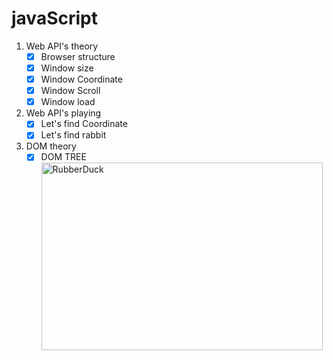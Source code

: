 # javaScript
1. Web API's theory 
   - [x] Browser structure   
   - [x] Window size   
   - [x] Window Coordinate   
   - [x] Window Scroll   
   - [x] Window load   
  
2. Web API's playing 
   - [x] Let's find Coordinate    
   - [x] Let's find rabbit   
   
3. DOM theory    
   - [x] DOM TREE    
   <img src="https://www.guru99.com/images/JavaScript/javascript8_1.png" width="450px" height="300px" title="px(픽셀) 크기 설정" alt="RubberDuck"></img><br/>
